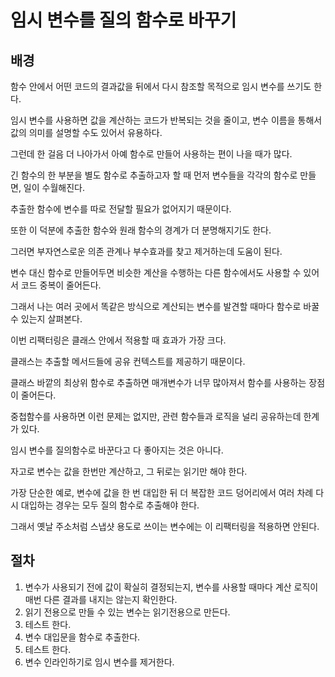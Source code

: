 # 임시 변수를 질의 함수로 바꾸기



## 배경

함수 안에서 어떤 코드의 결과값을 뒤에서 다시 참조할 목적으로 임시 변수를 쓰기도 한다.

임시 변수를 사용하면 값을 계산하는 코드가 반복되는 것을 줄이고, 변수 이름을 통해서 값의 의미를 설명할 수도 있어서 유용하다.

그런데 한 걸음 더 나아가서 아예 함수로 만들어 사용하는 편이 나을 때가 많다.



긴 함수의 한 부분을 별도 함수로 추출하고자 할 때 먼저 변수들을 각각의 함수로 만들면, 일이 수월해진다.

추출한 함수에 변수를 따로 전달할 필요가 없어지기 때문이다.

또한 이 덕분에 추출한 함수와 원래 함수의 경계가 더 분명해지기도 한다.

그러면 부자연스로운 의존 관계나 부수효과를 찾고 제거하는데 도움이 된다.



변수 대신 함수로 만들어두면 비슷한 계산을 수행하는 다른 함수에서도 사용할 수 있어서 코드 중복이 줄어든다.

그래서 나는 여러 곳에서 똑같은 방식으로 계산되는 변수를 발견할 때마다 함수로 바꿀 수 있는지 살펴본다.



이번 리팩터링은 클래스 안에서 적용할 때 효과가 가장 크다.

클래스는 추출할 메서드들에 공유 컨텍스트를 제공하기 때문이다.

클래스 바깥의 최상위 함수로 추출하면 매개변수가 너무 많아져서 함수를 사용하는 장점이 줄어든다.

중첩함수를 사용하면 이런 문제는 없지만, 관련 함수들과 로직을 널리 공유하는데 한계가 있다.



임시 변수를 질의함수로 바꾼다고 다 좋아지는 것은 아니다.

자고로 변수는 값을 한번만 계산하고, 그 뒤로는 읽기만 해야 한다.

가장 단순한 예로, 변수에 값을 한 번 대입한 뒤 더 복잡한 코드 덩어리에서 여러 차례 다시 대입하는 경우는 모두 질의 함수로 추출해야 한다.

그래서 옛날 주소처럼 스냅샷 용도로 쓰이는 변수에는 이 리팩터링을 적용하면 안된다.



## 절차

1. 변수가 사용되기 전에 값이 확실히 결정되는지, 변수를 사용할 때마다 계산 로직이 매번 다른 결과를 내지는 않는지 확인한다.
2. 읽기 전용으로 만들 수 있는 변수는 읽기전용으로 만든다.
3. 테스트 한다.
4. 변수 대입문을 함수로 추출한다.
5. 테스트 한다.
6. 변수 인라인하기로 임시 변수를 제거한다.



